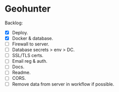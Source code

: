 # Geohunter

Backlog:
- [x] Deploy.
- [x] Docker & database.
- [ ] Firewall to server.
- [ ] Database secrets > env > DC.
- [ ] SSL/TLS certs.
- [ ] Email reg & auth.
- [ ] Docs.
- [ ] Readme.
- [ ] CORS.
- [ ] Remove data from server in workflow if possible.